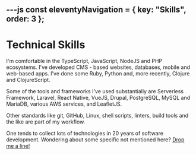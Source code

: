 ---js
const eleventyNavigation = {
	key: "Skills",
	order: 3
};
---
# Technical Skills

I'm comfortable in the TypeScript, JavaScript, NodeJS and PHP ecosystems. I've developed CMS - based websites, databases, mobile and web-based apps. I've done some Ruby, Python and, more recently, Clojure and ClojureScript.

Some of the tools and frameworks I've used substantially are Serverless Framework, Laravel, React Native, VueJS, Drupal, PostgreSQL, MySQL and MariaDB, various AWS services, and LeafletJS.

Other standards like git, GitHub, Linux, shell scripts, linters, build tools and the like are part of my workflow.

One tends to collect lots of technologies in 20 years of software development. Wondering about some specific not mentioned here? [Drop me a line!](mailto:web@noelr.dev)